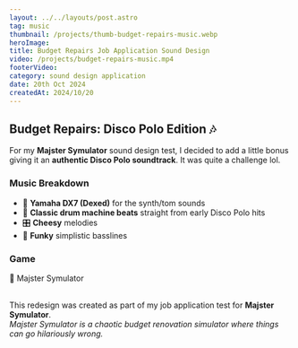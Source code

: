 ```yaml
---
layout: ../../layouts/post.astro
tag: music
thumbnail: /projects/thumb-budget-repairs-music.webp
heroImage:
title: Budget Repairs Job Application Sound Design
video: /projects/budget-repairs-music.mp4
footerVideo: 
category: sound design application
date: 20th Oct 2024
createdAt: 2024/10/20
---
```


<h2>Budget Repairs: Disco Polo Edition 🎶</h2>

<p>For my <b>Majster Symulator</b> sound design test, I decided to add a little bonus giving it an <b>authentic Disco Polo soundtrack</b>. It was quite a challenge lol.</p>

<h3>Music Breakdown</h3>
<ul>
  <li>🎹 <b>Yamaha DX7 (Dexed)</b> for the synth/tom sounds</li>
  <li>🥁 <b>Classic drum machine beats</b> straight from early Disco Polo hits</li>
  <li>🎛️ <b>Cheesy</b> melodies</li>
  <li>🕺 <b>Funky</b> simplistic basslines</li>
</ul>


<h3>Game</h3>
<p>🔨 Majster Symulator</p>
<br>
<div>
  This redesign was created as part of my job application test for <b>Majster Symulator</b>.
</div>
<div>
    <i>Majster Symulator is a chaotic budget renovation simulator where things can go hilariously wrong.</i>
</div>

